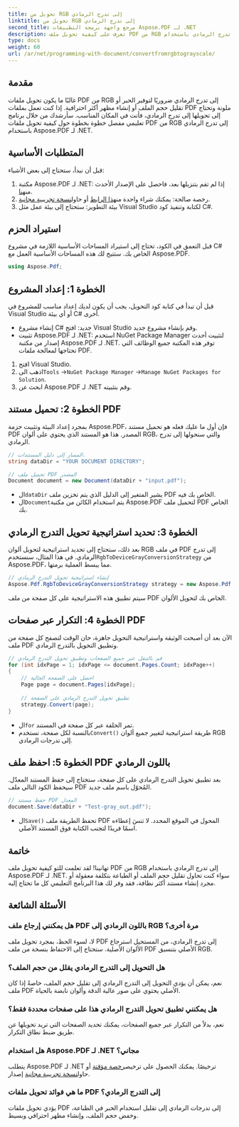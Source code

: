 ```yaml
---
title: تحويل من RGB إلى تدرج الرمادي
linktitle: تحويل من RGB إلى تدرج الرمادي
second_title: مرجع واجهة برمجة التطبيقات Aspose.PDF لـ .NET
description: تعرف على كيفية تحويل ملف PDF من RGB إلى تدرج الرمادي باستخدام Aspose.PDF لـ .NET. دليل خطوة بخطوة لتبسيط تحويل ألوان PDF وتوفير مساحة الملف.
type: docs
weight: 60
url: /ar/net/programming-with-document/convertfromrgbtograyscale/
---
```

## مقدمة

غالبًا ما يكون تحويل ملفات PDF من RGB إلى تدرج الرمادي ضروريًا لتوفير الحبر أو تقليل حجم الملف أو إنشاء مظهر أكثر احترافية. إذا كنت تعمل بملفات PDF ملونة وتحتاج إلى تحويلها إلى تدرج الرمادي، فأنت في المكان المناسب. سأرشدك من خلال برنامج تعليمي مفصل خطوة بخطوة حول كيفية تحويل ملفات PDF من RGB إلى تدرج الرمادي باستخدام Aspose.PDF لـ .NET.

## المتطلبات الأساسية

قبل أن نبدأ، ستحتاج إلى بعض الأشياء:

1.  مكتبة Aspose.PDF لـ .NET: إذا لم تقم بتنزيلها بعد، فاحصل على الإصدار الأحدث من[هنا](https://releases.aspose.com/pdf/net/).
2.  رخصة صالحة: يمكنك شراء واحدة من[هذا الرابط](https://purchase.aspose.com/buy) أو حاول[نسخة تجريبية مجانية](https://releases.aspose.com/).
3. بيئة التطوير: ستحتاج إلى بيئة عمل مثل Visual Studio لكتابة وتنفيذ كود C#.

## استيراد الحزم

قبل التعمق في الكود، تحتاج إلى استيراد المساحات الأساسية اللازمة في مشروع C# الخاص بك. ستتيح لك هذه المساحات الأساسية العمل مع Aspose.PDF.

```csharp
using Aspose.Pdf;
```

## الخطوة 1: إعداد المشروع

قبل أن تبدأ في كتابة كود التحويل، يجب أن يكون لديك إعداد مناسب للمشروع في Visual Studio أو أي بيئة C# أخرى.

- إنشاء مشروع C# جديد: افتح Visual Studio وقم بإنشاء مشروع جديد.
- تثبيت Aspose.PDF لـ .NET: استخدم NuGet Package Manager لتثبيت أحدث إصدار من مكتبة Aspose.PDF لـ .NET. توفر هذه المكتبة جميع الوظائف التي تحتاجها لمعالجة ملفات PDF.

1. افتح Visual Studio.
2.  اذهب الى`Tools` ->`NuGet Package Manager` ->`Manage NuGet Packages for Solution`.
3. ابحث عن Aspose.PDF لـ .NET وقم بتثبيته.

## الخطوة 2: تحميل مستند PDF

بمجرد إعداد البيئة وتثبيت حزمة Aspose.PDF، فإن أول ما عليك فعله هو تحميل مستند PDF المصدر. هذا هو المستند الذي يحتوي على ألوان RGB، والتي سنحولها إلى تدرج الرمادي.

```csharp
// المسار إلى دليل المستندات.
string dataDir = "YOUR DOCUMENT DIRECTORY";

// تحميل ملف PDF المصدر
Document document = new Document(dataDir + "input.pdf");
```

-  ال`dataDir` يشير المتغير إلى الدليل الذي يتم تخزين ملف PDF الخاص بك فيه.
-  ال`Document`يتم استخدام الكائن من مكتبة Aspose.PDF لتحميل ملف PDF الخاص بك.

## الخطوة 3: تحديد استراتيجية تحويل التدرج الرمادي

 بعد ذلك، ستحتاج إلى تحديد استراتيجية لتحويل ألوان RGB في ملف PDF إلى تدرج الرمادي. في هذا المثال، سنستخدم`RgbToDeviceGrayConversionStrategy` من Aspose.PDF، مما يبسط العملية برمتها.

```csharp
// إنشاء استراتيجية تحويل التدرج الرمادي
Aspose.Pdf.RgbToDeviceGrayConversionStrategy strategy = new Aspose.Pdf.RgbToDeviceGrayConversionStrategy();
```

سيتم تطبيق هذه الاستراتيجية على كل صفحة من ملف PDF الخاص بك لتحويل الألوان.

## الخطوة 4: التكرار عبر صفحات PDF

الآن بعد أن أصبحت الوثيقة واستراتيجية التحويل جاهزة، حان الوقت لتصفح كل صفحة من ملف PDF وتطبيق التحويل بالتدرج الرمادي. 

```csharp
// قم بالتنقل عبر جميع الصفحات وتطبيق تحويل التدرج الرمادي
for (int idxPage = 1; idxPage <= document.Pages.Count; idxPage++)
{
    // احصل على الصفحة الحالية
    Page page = document.Pages[idxPage];
    
    // تطبيق تحويل التدرج الرمادي على الصفحة
    strategy.Convert(page);
}
```

-  ال`for` تمر الحلقة عبر كل صفحة في المستند.
-  بالنسبة لكل صفحة، نستخدم`Convert()` طريقة استراتيجية لتغيير جميع ألوان RGB إلى تدرجات الرمادي.

## الخطوة 5: احفظ ملف PDF باللون الرمادي

بعد تطبيق تحويل التدرج الرمادي على كل صفحة، ستحتاج إلى حفظ المستند المعدّل. سيحفظ الكود التالي ملف PDF المُحوّل باسم ملف جديد.

```csharp
// حفظ مستند PDF المعدل
document.Save(dataDir + "Test-gray_out.pdf");
```

-  ال`Save()` تحفظ الطريقة ملف PDF المحول في الموقع المحدد. لا تنسَ إعطاءه اسمًا فريدًا لتجنب الكتابة فوق المستند الأصلي.

## خاتمة

تهانينا! لقد تعلمت للتو كيفية تحويل ملف PDF من RGB إلى تدرج الرمادي باستخدام Aspose.PDF لـ .NET. سواء كنت تحاول تقليل حجم الملف أو الطباعة بتكلفة معقولة أو مجرد إنشاء مستند أكثر نظافة، فقد وفر لك هذا البرنامج التعليمي كل ما تحتاج إليه.

## الأسئلة الشائعة

### هل يمكنني إرجاع ملف PDF باللون الرمادي إلى RGB مرة أخرى؟

لا، لسوء الحظ، بمجرد تحويل ملف PDF إلى تدرج الرمادي، من المستحيل استرجاع الألوان الأصلية. ستحتاج إلى الاحتفاظ بنسخة من ملف PDF الأصلي بتنسيق RGB.

### هل التحويل إلى التدرج الرمادي يقلل من حجم الملف؟

نعم، يمكن أن يؤدي التحويل إلى التدرج الرمادي إلى تقليل حجم الملف، خاصةً إذا كان ملف PDF الأصلي يحتوي على صور عالية الدقة وألوان نابضة بالحياة.

### هل يمكنني تطبيق تحويل التدرج الرمادي هذا على صفحات محددة فقط؟

نعم، بدلاً من التكرار عبر جميع الصفحات، يمكنك تحديد الصفحات التي تريد تحويلها عن طريق ضبط نطاق التكرار.

### هل استخدام Aspose.PDF لـ .NET مجاني؟

 يتطلب Aspose.PDF لـ .NET ترخيصًا. يمكنك الحصول على ترخيص[رخصة مؤقتة](https://purchase.aspose.com/temporary-license/) أو حاول[نسخة تجريبية مجانية](https://releases.aspose.com/) إصدار.

### ما هي فوائد تحويل ملفات PDF إلى التدرج الرمادي؟

يؤدي تحويل ملفات PDF إلى تدرجات الرمادي إلى تقليل استخدام الحبر في الطباعة، وخفض حجم الملف، وإنشاء مظهر احترافي وبسيط.